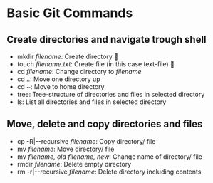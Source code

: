 # Basic Git Commands
## Create directories and navigate trough shell
- mkdir _filename_: Create directory 📁
- touch _filename.txt_: Create file (in this case text-file) 📄
- cd _filename_: Change directory to _filename_ 
- cd ..: Move one directory up 
- cd ~: Move to home directory
- tree: Tree-structure of directories and files in selected directory
- ls: List all directories and files in selected directory

## Move, delete and copy directories and files
- cp -R|--recursive _filename_: Copy directory/ file
- mv _filename_: Move directory/ file
- mv _filename, old_ _filename, new_: Change name of directory/ file
- rmdir _filename_: Delete empty directory
- rm -r|--recursive _filename_: Delete directory including contents